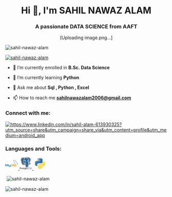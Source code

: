 <h1 align="center">Hi 👋, I'm SAHIL NAWAZ ALAM</h1>
<h3 align="center">A passionate DATA SCIENCE from AAFT</h3>

<center>
[Uploading image.png…]


</center>

<p align="left"> <img src="https://komarev.com/ghpvc/?username=sahil-nawaz-alam&label=Profile%20views&color=0e75b6&style=flat" alt="sahil-nawaz-alam" /> </p>

<p align="left"> <a href="https://github.com/ryo-ma/github-profile-trophy"><img src="https://github-profile-trophy.vercel.app/?username=sahil-nawaz-alam" alt="sahil-nawaz-alam" /></a> </p>



- 🔭 I’m currently enrolled in **B.Sc. Data Science**

- 🌱 I’m currently learning **Python**

- 💬 Ask me about **Sql , Python , Excel**

- 📫 How to reach me **sahilnawazalam2006@gmail.com**

<h3 align="left">Connect with me:</h3>
<p align="left">
<a href="https://linkedin.com/in/https://www.linkedin.com/in/sahil-alam-613930325?utm_source=share&utm_campaign=share_via&utm_content=profile&utm_medium=android_app" target="blank"><img align="center" src="https://raw.githubusercontent.com/rahuldkjain/github-profile-readme-generator/master/src/images/icons/Social/linked-in-alt.svg" alt="https://www.linkedin.com/in/sahil-alam-613930325?utm_source=share&utm_campaign=share_via&utm_content=profile&utm_medium=android_app" height="30" width="40" /></a>
</p>

<h3 align="left">Languages and Tools:</h3>
<p align="left"> <a href="https://www.mysql.com/" target="_blank" rel="noreferrer"> <img src="https://raw.githubusercontent.com/devicons/devicon/master/icons/mysql/mysql-original-wordmark.svg" alt="mysql" width="40" height="40"/> </a> <a href="https://www.postgresql.org" target="_blank" rel="noreferrer"> <img src="https://raw.githubusercontent.com/devicons/devicon/master/icons/postgresql/postgresql-original-wordmark.svg" alt="postgresql" width="40" height="40"/> </a> <a href="https://www.python.org" target="_blank" rel="noreferrer"> <img src="https://raw.githubusercontent.com/devicons/devicon/master/icons/python/python-original.svg" alt="python" width="40" height="40"/> </a> </p>

<p>&nbsp;<img align="center" src="https://github-readme-stats.vercel.app/api?username=sahil-nawaz-alam&show_icons=true&locale=en" alt="sahil-nawaz-alam" /></p>

<p><img align="center" src="https://github-readme-streak-stats.herokuapp.com/?user=sahil-nawaz-alam&" alt="sahil-nawaz-alam" /></p>
